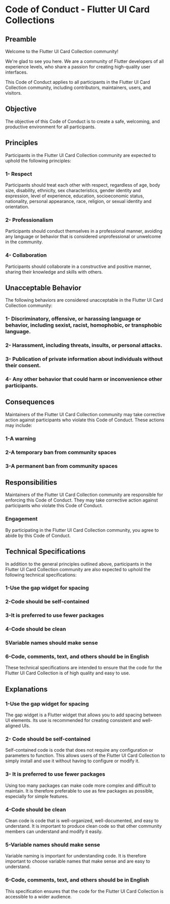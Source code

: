 # Code of Conduct - Flutter UI Card Collections

## Preamble

Welcome to the Flutter UI Card Collection community!

We're glad to see you here. We are a community of Flutter developers of all experience levels, who share a passion for creating high-quality user interfaces.

This Code of Conduct applies to all participants in the Flutter UI Card Collection community, including contributors, maintainers, users, and visitors.

## Objective

The objective of this Code of Conduct is to create a safe, welcoming, and productive environment for all participants.

## Principles

Participants in the Flutter UI Card Collection community are expected to uphold the following principles:

### 1- Respect
Participants should treat each other with respect, regardless of age, body size, disability, ethnicity, sex characteristics, gender identity and expression, level of experience, education, socioeconomic status, nationality, personal appearance, race, religion, or sexual identity and orientation.

### 2- Professionalism
Participants should conduct themselves in a professional manner, avoiding any language or behavior that is considered unprofessional or unwelcome in the community.

### 4- Collaboration
Participants should collaborate in a constructive and positive manner, sharing their knowledge and skills with others.

## Unacceptable Behavior

The following behaviors are considered unacceptable in the Flutter UI Card Collection community:

### 1- Discriminatory, offensive, or harassing language or behavior, including sexist, racist, homophobic, or transphobic language.

### 2- Harassment, including threats, insults, or personal attacks.

### 3- Publication of private information about individuals without their consent.

### 4- Any other behavior that could harm or inconvenience other participants.

## Consequences

Maintainers of the Flutter UI Card Collection community may take corrective action against participants who violate this Code of Conduct. These actions may include:

### 1-A warning
### 2-A temporary ban from community spaces
### 3-A permanent ban from community spaces

## Responsibilities
Maintainers of the Flutter UI Card Collection community are responsible for enforcing this Code of Conduct. They may take corrective action against participants who violate this Code of Conduct.


### Engagement

By participating in the Flutter UI Card Collection community, you agree to abide by this Code of Conduct.

## Technical Specifications
In addition to the general principles outlined above, participants in the Flutter UI Card Collection community are also expected to uphold the following technical specifications:

### 1-Use the gap widget for spacing
### 2-Code should be self-contained
### 3-It is preferred to use fewer packages
### 4-Code should be clean
### 5Variable names should make sense
### 6-Code, comments, text, and others should be in English
These technical specifications are intended to ensure that the code for the Flutter UI Card Collection is of high quality and easy to use.


## Explanations

### 1-Use the gap widget for spacing
The gap widget is a Flutter widget that allows you to add spacing between UI elements. Its use is recommended for creating consistent and well-aligned UIs.

### 2- Code should be self-contained
Self-contained code is code that does not require any configuration or parameters to function. This allows users of the Flutter UI Card Collection to simply install and use it without having to configure or modify it.

### 3- It is preferred to use fewer packages
Using too many packages can make code more complex and difficult to maintain. It is therefore preferable to use as few packages as possible, especially for simple features.

### 4-Code should be clean
Clean code is code that is well-organized, well-documented, and easy to understand. It is important to produce clean code so that other community members can understand and modify it easily.

### 5-Variable names should make sense
Variable naming is important for understanding code. It is therefore important to choose variable names that make sense and are easy to understand.

### 6-Code, comments, text, and others should be in English
This specification ensures that the code for the Flutter UI Card Collection is accessible to a wider audience.


